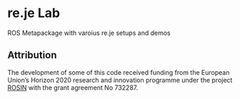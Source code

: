 # re.je Lab
ROS Metapackage with varoius re.je setups and demos

## Attribution

The development of some of this code received funding from the European Union’s Horizon 2020 research and
innovation programme under the project [ROSIN](http://rosin-project.eu/) with
the grant agreement No 732287.

